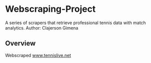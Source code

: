 # Webscraping-Project
A series of scrapers that retrieve professional tennis data with match analytics.
Author: Clajerson Gimena

## Overview
Webscraped www.tennislive.net
